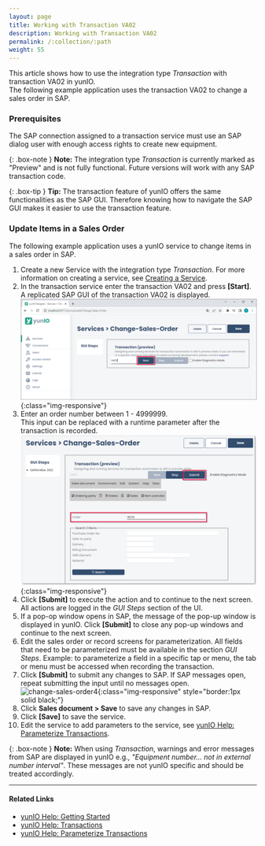 ```yaml
---
layout: page
title: Working with Transaction VA02
description: Working with Transaction VA02
permalink: /:collection/:path
weight: 55
---
```


This article shows how to use the integration type *Transaction* with transaction VA02 in yunIO.<br>
The following example application uses the transaction VA02 to change a sales order in SAP.

### Prerequisites

The SAP connection assigned to a transaction service must use an SAP dialog user with enough access rights to create new equipment. 

{: .box-note }
**Note:** The integration type *Transaction* is currently marked as "Preview" and is not fully functional. 
Future versions will work with any SAP transaction code.

{: .box-tip }
**Tip:** The transaction feature of yunIO offers the same functionalities as the SAP GUI. 
Therefore knowing how to navigate the SAP GUI makes it easier to use the transaction feature. 

### Update Items in a Sales Order

The following example application uses a yunIO service to change items in a sales order in SAP.

1. Create a new Service with the integration type *Transaction*. For more information on creating a service, see [Creating a Service](https://help.theobald-software.com/en/yunio/getting-started#creating-a-service).
2. In the transaction service enter the transaction VA02 and press **[Start]**. A replicated SAP GUI of the transaction VA02 is displayed.
![change-sales-order](/img/contents/yunio/change-sales-order.png){:class="img-responsive"}
3. Enter an order number between 1 - 4999999.<br>
This input can be replaced with a runtime parameter after the transaction is recorded.
![change-sales-order2](/img/contents/yunio/change-sales-order2.png){:class="img-responsive"}
4. Click **[Submit]** to execute the action and to continue to the next screen. All actions are logged in the *GUI Steps* section of the UI.
5. If a pop-op window opens in SAP, the message of the pop-up window is displayed in yunIO. Click **[Submit]** to close any pop-up windows and continue to the next screen.
6. Edit the sales order or record screens for parameterization.
All fields that need to be parameterized must be available in the section *GUI Steps*. Example: to parameterize a field in a specific tap or menu, the tab or menu must be accessed when recording the transaction.
7. Click **[Submit]** to submit any changes to SAP. If SAP messages open, repeat submitting the input until no messages open.<br>
![change-sales-order4](/img/contents/yunio/va02.gif){:class="img-responsive" style="border:1px solid black;"}
8. Click **Sales document > Save** to save any changes in SAP.
9. Click **[Save]** to save the service.<br>
10. Edit the service to add parameters to the service, see [yunIO Help: Parameterize Transactions](https://help.theobald-software.com/en/yunio/transactions#parameterize-transactions).


{: .box-note }
**Note:** When using *Transaction*, warnings and error messages from SAP are displayed in yunIO e.g., *"Equipment number... not in external number interval"*.
These messages are not yunIO specific and should be treated accordingly.

******

#### Related Links
- [yunIO Help: Getting Started](https://help.theobald-software.com/en/yunio/getting-started)
- [yunIO Help: Transactions](https://help.theobald-software.com/en/yunio/transactions)
- [yunIO Help: Parameterize Transactions](https://help.theobald-software.com/en/yunio/transactions#parameterize-transactions)